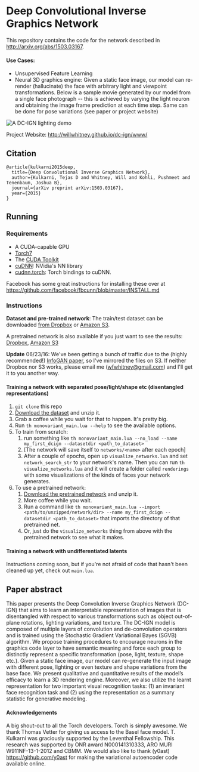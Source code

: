 # Deep Convolutional Inverse Graphics Network

This repository contains the code for the network described in http://arxiv.org/abs/1503.03167.

<!-- [![A DC-IGN lighting demo](http://i.imgur.com/ukoMSxt.gif)](http://www.youtube.com/watch?v=FpuhUaugAP0) -->

#### Use Cases: 
- Unsupervised Feature Learning
- Neural 3D graphics engine: Given a static face image, our model can re-render (hallucinate) the face with arbitrary light and viewpoint transformations. Below is a sample movie generated by our model from a single face photograph -- this is achieved by varying the light neuron and obtaining the image frame prediction at each time step. Same can be done for pose variations (see paper or project website)

![A DC-IGN lighting demo](http://i.imgur.com/ukoMSxt.gif)

<!-- Click for the full video. -->
Project Website: http://willwhitney.github.io/dc-ign/www/

## Citation 
```
@article{kulkarni2015deep,
  title={Deep Convolutional Inverse Graphics Network},
  author={Kulkarni, Tejas D and Whitney, Will and Kohli, Pushmeet and Tenenbaum, Joshua B},
  journal={arXiv preprint arXiv:1503.03167},
  year={2015}
}
```

## Running

### Requirements
- A CUDA-capable GPU
- [Torch7](http://torch.ch/)
- The [CUDA Toolkit](https://developer.nvidia.com/cuda-toolkit)
- [cuDNN](https://developer.nvidia.com/cuDNN): NVidia's NN library
- [cudnn.torch](https://github.com/soumith/cudnn.torch): Torch bindings to cuDNN.

Facebook has some great instructions for installing these over at https://github.com/facebook/fbcunn/blob/master/INSTALL.md

### Instructions

**Dataset and pre-trained network**: The train/test dataset can be downloaded [from Dropbox](https://www.dropbox.com/sh/zuyiuyehs6j5tin/AAALfTtR2Zlu5oFm2i63Rp3za?dl=0) or [Amazon S3](https://s3.amazonaws.com/willwhitney/dc-ign/dcign_facedataset_monovariant.zip). 

A pretrained network is also available if you just want to see the results: [Dropbox](https://www.dropbox.com/s/brv92isfvd7o67k/pretrained_network.zip?dl=0), [Amazon S3](https://s3.amazonaws.com/willwhitney/dc-ign/dcign_sample_trained.zip)

**Update** 06/23/16: We've been getting a bunch of traffic due to the (highly recommended!) [InfoGAN paper](https://arxiv.org/abs/1606.03657), so I've mirrored the files on S3. If neither Dropbox nor S3 works, please email me (wfwhitney@gmail.com) and I'll get it to you another way.


#### Training a network with separated pose/light/shape etc (disentangled representations)

1. `git clone` this repo
1. [Download the dataset](https://www.dropbox.com/sh/zuyiuyehs6j5tin/AAALfTtR2Zlu5oFm2i63Rp3za?dl=0) and unzip it.
1. Grab a coffee while you wait for that to happen. It's pretty big.
1. Run `th monovariant_main.lua --help` to see the available options.
1. To train from scratch: 
    1. run something like `th monovariant_main.lua --no_load --name my_first_dcign --datasetdir <path_to_dataset>`
    1. [The network will save itself to `networks/<name>` after each epoch]
    1. After a couple of epochs, open up `visualize_networks.lua` and set `network_search_str` to your network's name. Then you can run `th visualize_networks.lua` and it will create a folder called `renderings` with some visualizations of the kinds of faces your network generates.
1. To use a pretrained network:
    1. [Download the pretrained network](https://www.dropbox.com/s/brv92isfvd7o67k/pretrained_network.zip?dl=0) and unzip it.
    2. More coffee while you wait.
    3. Run a command like `th monovariant_main.lua --import <path/to/unzipped/network/dir> --name my_first_dcign --datasetdir <path_to_dataset>` that imports the directory of that pretrained net.
    4. Or, just do the `visualize_networks` thing from above with the pretrained network to see what it makes.

#### Training a network with undifferentiated latents

Instructions coming soon, but if you're not afraid of code that hasn't been cleaned up yet, check out `main.lua`.

<!-- - main.lua can be used to train the network in a fully unsupervised way and monovariant_main.lua can be used to train the network with separated pose/light/shape etc (disentangled representations). We found that pre-training the network with main.lua followed by monovariant_main.lua gives better results. For details about the different training schemes, please refer to the paper. -->


## Paper abstract
This paper presents the Deep Convolution Inverse Graphics Network (DC-IGN) that aims to learn an interpretable representation of images that is disentangled with respect to various transformations such as object out-of-plane rotations, lighting variations, and texture. The DC-IGN model is composed of multiple layers of convolution and de-convolution operators and is trained using the Stochastic Gradient Variational Bayes (SGVB) algorithm. We propose training procedures to encourage neurons in the graphics code layer to have semantic meaning and force each group to distinctly represent a specific transformation (pose, light, texture, shape etc.). Given a static face image, our model can re-generate the input image with different pose, lighting or even texture and shape variations from the base face. We present qualitative and quantitative results of the model’s efficacy to learn a 3D rendering engine. Moreover, we also utilize the learnt representation for two important visual recognition tasks: (1) an invariant face recognition task and (2) using the representation as a summary statistic for generative modeling.

#### Acknowledgements
A big shout-out to all the Torch developers. Torch is simply awesome. We thank Thomas Vetter for giving us access to the Basel face model. T. Kulkarni was graciously supported by the Leventhal Fellowship. This research was supported by ONR award N000141310333, ARO MURI W911NF-13-1-2012 and CBMM. We would also like to thank (y0ast) https://github.com/y0ast for making the variational autoencoder code available online. 
